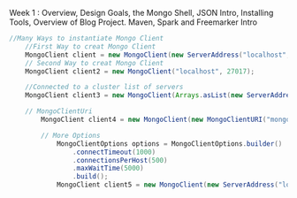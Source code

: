 Week 1 : Overview, Design Goals, the Mongo Shell, JSON Intro, Installing Tools, Overview of Blog Project. Maven, Spark and Freemarker Intro

```java
//Many Ways to instantiate Mongo Client
    //First Way to creat Mongo Client
    MongoClient client = new MongoClient(new ServerAddress("localhost", 27017));
    // Second Way to creat Mongo Client
    MongoClient client2 = new MongoClient("localhost", 27017);

    //Connected to a cluster list of servers
    MongoClient client3 = new MongoClient(Arrays.asList(new ServerAddress("localhost", 27017)));

    // MongoClientUri
        MongoClient client4 = new MongoClient(new MongoClientURI("mongodb://localhost:27017"));

        // More Options
            MongoClientOptions options = MongoClientOptions.builder()
                .connectTimeout(1000)
                .connectionsPerHost(500)
                .maxWaitTime(5000)
                .build();
            MongoClient client5 = new MongoClient(new ServerAddress("localhost", 27017), options);
```
